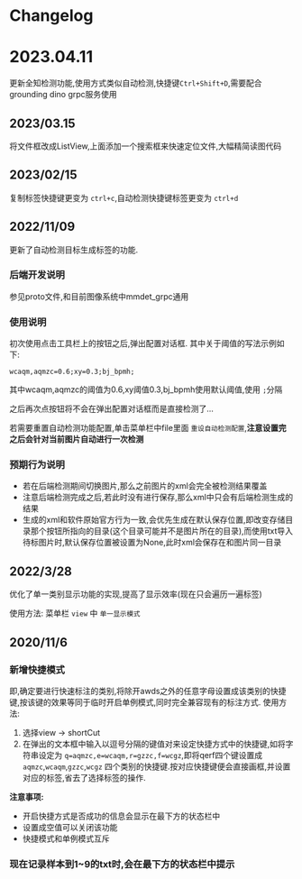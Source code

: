 # Changelog
# 2023.04.11
更新全知检测功能,使用方式类似自动检测,快捷键`Ctrl+Shift+D`,需要配合 grounding dino grpc服务使用

## 2023/03.15

将文件框改成ListView,上面添加一个搜索框来快速定位文件,大幅精简读图代码

## 2023/02/15

复制标签快捷键更变为 `ctrl+c`,自动检测快捷键标签更变为 `ctrl+d`

## 2022/11/09

更新了自动检测目标生成标签的功能.

### 后端开发说明

参见proto文件,和目前图像系统中mmdet_grpc通用

### 使用说明

初次使用点击工具栏上的按钮之后,弹出配置对话框.
其中关于阈值的写法示例如下:

```
wcaqm,aqmzc=0.6;xy=0.3;bj_bpmh;
```

其中wcaqm,aqmzc的阈值为0.6,xy阈值0.3,bj_bpmh使用默认阈值,使用 `;`分隔

之后再次点按钮将不会在弹出配置对话框而是直接检测了...

若需要重置自动检测功能配置,单击菜单栏中file里面 `重设自动检测配置`,**注意设置完之后会针对当前图片自动进行一次检测**

### 预期行为说明

- 若在后端检测期间切换图片,那么之前图片的xml会完全被检测结果覆盖
- 注意后端检测完成之后,若此时没有进行保存,那么xml中只会有后端检测生成的结果
- 生成的xml和软件原始官方行为一致,会优先生成在默认保存位置,即改变存储目录那个按钮所指向的目录(这个目录可能并不是图片所在的目录),而使用txt导入待标图片时,默认保存位置被设置为None,此时xml会保存在和图片同一目录

## 2022/3/28

优化了单一类别显示功能的实现,提高了显示效率(现在只会遍历一遍标签)

使用方法:
菜单栏 `view` 中 `单一显示模式`

## 2020/11/6

### 新增快捷模式

即,确定要进行快速标注的类别,将除开awds之外的任意字母设置成该类别的快捷键,按该键的效果等同于临时开启单例模式,同时完全兼容现有的标注方式.
使用方法:

1. 选择view -> shortCut
2. 在弹出的文本框中输入以逗号分隔的键值对来设定快捷方式中的快捷键,如将字符串设定为 `q=aqmzc,e=wcaqm,r=gzzc,f=wcgz`,即将qerf四个键设置成 `aqmzc`,`wcaqm`,`gzzc`,`wcgz` 四个类别的快捷键.按对应快捷键便会直接画框,并设置对应的标签,省去了选择标签的操作.

**注意事项:**

- 开启快捷方式是否成功的信息会显示在最下方的状态栏中
- 设置成空值可以关闭该功能
- 快捷模式和单例模式互斥

### 现在记录样本到1~9的txt时,会在最下方的状态栏中提示
